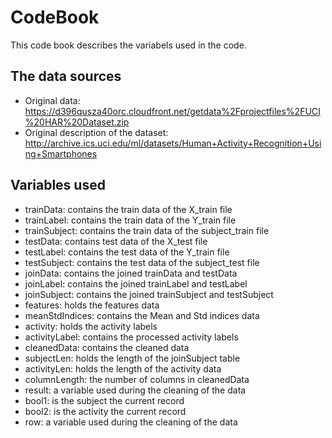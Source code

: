 # CodeBook
This code book describes the variabels used in the code.

## The data sources
- Original data: https://d396qusza40orc.cloudfront.net/getdata%2Fprojectfiles%2FUCI%20HAR%20Dataset.zip
- Original description of the dataset: http://archive.ics.uci.edu/ml/datasets/Human+Activity+Recognition+Using+Smartphones

## Variables used
- trainData: contains the train data of the X_train file
- trainLabel: contains the train data of the Y_train file
- trainSubject: contains the train data of the subject_train file
- testData: contains test data of the X_test file
- testLabel: contains the test data of the Y_train file
- testSubject: contains the test data of the subject_test file
- joinData: contains the joined trainData and testData
- joinLabel: contains the joined trainLabel and testLabel
- joinSubject: contains the joined trainSubject and testSubject
- features: holds the features data
- meanStdIndices: contains the Mean and Std indices data
- activity: holds the activity labels
- activityLabel: contains the processed activity labels
- cleanedData: contains the cleaned data
- subjectLen: holds the length of the joinSubject table
- activityLen: holds the length of the activity data
- columnLength: the number of columns in cleanedData
- result: a variable used during the cleaning of the data
- bool1: is the subject the current record
- bool2: is the activity the current record
- row: a variable used during the cleaning of the data


